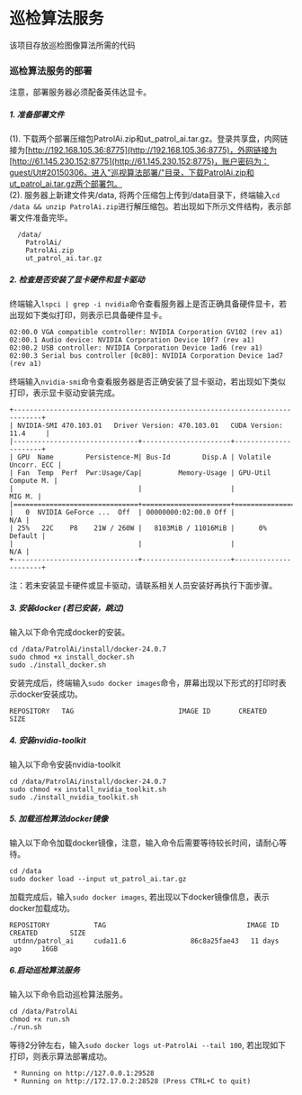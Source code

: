 # 巡检算法服务
该项目存放巡检图像算法所需的代码

### 巡检算法服务的部署
注意，部署服务器必须配备英伟达显卡。
##### 1. 准备部署文件
(1). 下载两个部署压缩包PatrolAi.zip和ut_patrol_ai.tar.gz。登录共享盘，内网链接为[http://192.168.105.36:8775](http://192.168.105.36:8775)，外网链接为[http://61.145.230.152:8775](http://61.145.230.152:8775)，账户密码为：guest/Ut#20150306。进入"巡视算法部署/"目录，下载PatrolAi.zip和ut_patrol_ai.tar.gz两个部署包。  
(2). 服务器上新建文件夹/data, 将两个压缩包上传到/data目录下，终端输入```cd /data && unzip PatrolAi.zip```进行解压缩包。若出现如下所示文件结构，表示部署文件准备完毕。
```
  /data/
    PatrolAi/
    PatrolAi.zip
    ut_patrol_ai.tar.gz
```
##### 2. 检查是否安装了显卡硬件和显卡驱动
终端输入```lspci | grep -i nvidia```命令查看服务器上是否正确具备硬件显卡，若出现如下类似打印，则表示已具备硬件显卡。
```
02:00.0 VGA compatible controller: NVIDIA Corporation GV102 (rev a1)
02:00.1 Audio device: NVIDIA Corporation Device 10f7 (rev a1)
02:00.2 USB controller: NVIDIA Corporation Device 1ad6 (rev a1)
02:00.3 Serial bus controller [0c80]: NVIDIA Corporation Device 1ad7 (rev a1)
```
终端输入```nvidia-smi```命令查看服务器是否正确安装了显卡驱动，若出现如下类似打印，表示显卡驱动安装完成。
```
+-----------------------------------------------------------------------------+
| NVIDIA-SMI 470.103.01   Driver Version: 470.103.01   CUDA Version: 11.4     |
|-------------------------------+----------------------+----------------------+
| GPU  Name        Persistence-M| Bus-Id        Disp.A | Volatile Uncorr. ECC |
| Fan  Temp  Perf  Pwr:Usage/Cap|         Memory-Usage | GPU-Util  Compute M. |
|                               |                      |               MIG M. |
|===============================+======================+======================|
|   0  NVIDIA GeForce ...  Off  | 00000000:02:00.0 Off |                  N/A |
| 25%   22C    P8    21W / 260W |   8103MiB / 11016MiB |      0%      Default |
|                               |                      |                  N/A |
+-------------------------------+----------------------+----------------------+
```
注：若未安装显卡硬件或显卡驱动，请联系相关人员安装好再执行下面步骤。
##### 3. 安装docker (若已安装，跳过)
输入以下命令完成docker的安装。
```
cd /data/PatrolAi/install/docker-24.0.7
sudo chmod +x install_docker.sh
sudo ./install_docker.sh
```
安装完成后，终端输入```sudo docker images```命令，屏幕出现以下形式的打印时表示docker安装成功。
```
REPOSITORY   TAG                          IMAGE ID       CREATED       SIZE
```
##### 4. 安装nvidia-toolkit
输入以下命令安装nvidia-toolkit
```
cd /data/PatrolAi/install/docker-24.0.7
sudo chmod +x install_nvidia_toolkit.sh
sudo ./install_nvidia_toolkit.sh
```
##### 5. 加载巡检算法docker镜像
输入以下命令加载docker镜像，注意，输入命令后需要等待较长时间，请耐心等待。
```
cd /data
sudo docker load --input ut_patrol_ai.tar.gz
```
加载完成后，输入```sudo docker images```, 若出现以下docker镜像信息，表示docker加载成功。
```
REPOSITORY           TAG                                   IMAGE ID       CREATED        SIZE
 utdnn/patrol_ai     cuda11.6                86c8a25fae43   11 days ago     16GB
```
##### 6.启动巡检算法服务
输入以下命令启动巡检算法服务。
```
cd /data/PatrolAi
chmod +x run.sh
./run.sh
```
等待2分钟左右，输入```sudo docker logs ut-PatrolAi --tail 100```, 若出现如下打印，则表示算法部署成功。
```
 * Running on http://127.0.0.1:29528
 * Running on http://172.17.0.2:28528 (Press CTRL+C to quit)
```
